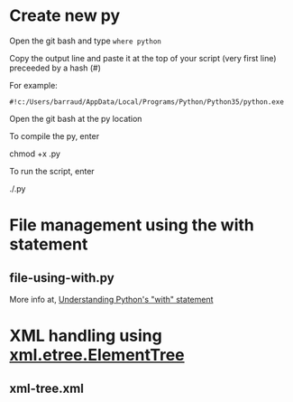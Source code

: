 # Create new py
Open the git bash and type `where python`

Copy the output line and paste it at the top of your script (very first line) preceeded by a hash (#)

For example:
```
#!c:/Users/barraud/AppData/Local/Programs/Python/Python35/python.exe
```
Open the git bash at the py location

To compile the py, enter

chmod +x <name>.py

To run the script, enter

./<name>.py

# File management using the with statement
## file-using-with.py
More info at, [Understanding Python's "with" statement](http://effbot.org/zone/python-with-statement.htm)

# XML handling using [xml.etree.ElementTree](https://docs.python.org/2/library/xml.etree.elementtree.html)
## xml-tree.xml
